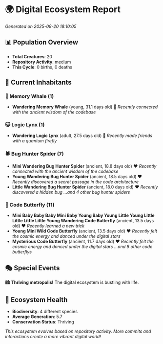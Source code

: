 # 🌍 Digital Ecosystem Report
*Generated on 2025-08-20 18:10:05*

## 📊 Population Overview
- **Total Creatures**: 20
- **Repository Activity**: medium
- **This Cycle**: 0 births, 0 deaths

## 👥 Current Inhabitants

### 🐋 Memory Whale (1)
- **Wandering Memory Whale** (young, 31.1 days old) 💛
  *Recently connected with the ancient wisdom of the codebase*

### 🐱 Logic Lynx (1)
- **Wandering Logic Lynx** (adult, 27.5 days old) 💛
  *Recently made friends with a quantum firefly*

### 🕷️ Bug Hunter Spider (7)
- **Mini Wandering Bug Hunter Spider** (ancient, 18.8 days old) ❤️
  *Recently connected with the ancient wisdom of the codebase*
- **Young Wandering Bug Hunter Spider** (ancient, 18.5 days old) ❤️
  *Recently discovered a secret passage in the code architecture*
- **Little Wandering Bug Hunter Spider** (ancient, 18.0 days old) ❤️
  *Recently discovered a hidden bug*
  *...and 4 other bug hunter spiders*

### 🦋 Code Butterfly (11)
- **Mini Baby Baby Baby Mini Baby Young Baby Young Little Young Little Little Little Little Young Wandering Code Butterfly** (ancient, 13.5 days old) ❤️
  *Recently learned a new trick*
- **Young Mini Wild Code Butterfly** (ancient, 13.5 days old) ❤️
  *Recently felt the cosmic energy and danced under the digital stars*
- **Mysterious Code Butterfly** (ancient, 11.7 days old) ❤️
  *Recently felt the cosmic energy and danced under the digital stars*
  *...and 8 other code butterflys*

## 🎭 Special Events

🏙️ **Thriving metropolis!** The digital ecosystem is bustling with life.

## 🔬 Ecosystem Health
- **Biodiversity**: 4 different species
- **Average Generation**: 5.7
- **Conservation Status**: Thriving

*This ecosystem evolves based on repository activity. More commits and interactions create a more vibrant digital world!*